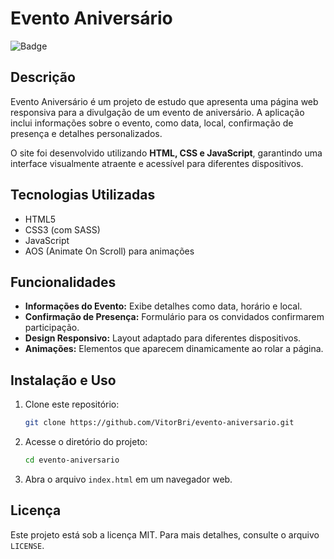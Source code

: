 # Evento Aniversário

![Badge](https://img.shields.io/badge/version-1.0-blue.svg)

## Descrição
Evento Aniversário é um projeto de estudo que apresenta uma página web responsiva para a divulgação de um evento de aniversário. A aplicação inclui informações sobre o evento, como data, local, confirmação de presença e detalhes personalizados.

O site foi desenvolvido utilizando **HTML, CSS e JavaScript**, garantindo uma interface visualmente atraente e acessível para diferentes dispositivos.

## Tecnologias Utilizadas
- HTML5
- CSS3 (com SASS)
- JavaScript
- AOS (Animate On Scroll) para animações

## Funcionalidades
- **Informações do Evento:** Exibe detalhes como data, horário e local.
- **Confirmação de Presença:** Formulário para os convidados confirmarem participação.
- **Design Responsivo:** Layout adaptado para diferentes dispositivos.
- **Animações:** Elementos que aparecem dinamicamente ao rolar a página.

## Instalação e Uso
1. Clone este repositório:
   ```sh
   git clone https://github.com/VitorBri/evento-aniversario.git
   ```
2. Acesse o diretório do projeto:
   ```sh
   cd evento-aniversario
   ```
3. Abra o arquivo `index.html` em um navegador web.

## Licença
Este projeto está sob a licença MIT. Para mais detalhes, consulte o arquivo `LICENSE`.



